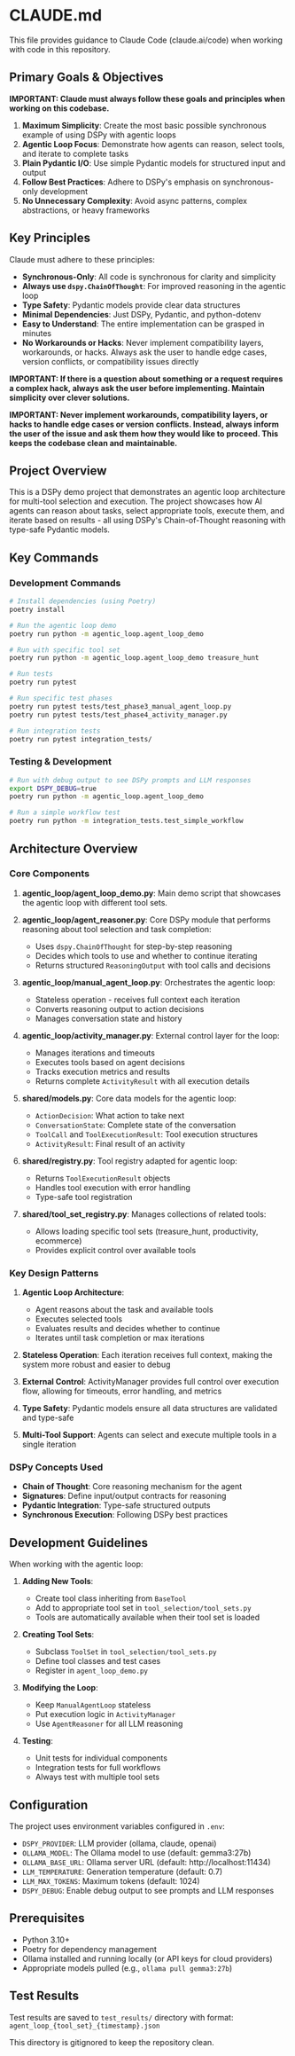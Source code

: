 # CLAUDE.md

This file provides guidance to Claude Code (claude.ai/code) when working with code in this repository.

## Primary Goals & Objectives

**IMPORTANT: Claude must always follow these goals and principles when working on this codebase.**

1. **Maximum Simplicity**: Create the most basic possible synchronous example of using DSPy with agentic loops
2. **Agentic Loop Focus**: Demonstrate how agents can reason, select tools, and iterate to complete tasks
3. **Plain Pydantic I/O**: Use simple Pydantic models for structured input and output
4. **Follow Best Practices**: Adhere to DSPy's emphasis on synchronous-only development
5. **No Unnecessary Complexity**: Avoid async patterns, complex abstractions, or heavy frameworks

## Key Principles

Claude must adhere to these principles:

- **Synchronous-Only**: All code is synchronous for clarity and simplicity
- **Always use `dspy.ChainOfThought`**: For improved reasoning in the agentic loop
- **Type Safety**: Pydantic models provide clear data structures
- **Minimal Dependencies**: Just DSPy, Pydantic, and python-dotenv
- **Easy to Understand**: The entire implementation can be grasped in minutes
- **No Workarounds or Hacks**: Never implement compatibility layers, workarounds, or hacks. Always ask the user to handle edge cases, version conflicts, or compatibility issues directly

**IMPORTANT: If there is a question about something or a request requires a complex hack, always ask the user before implementing. Maintain simplicity over clever solutions.**

**IMPORTANT: Never implement workarounds, compatibility layers, or hacks to handle edge cases or version conflicts. Instead, always inform the user of the issue and ask them how they would like to proceed. This keeps the codebase clean and maintainable.**

## Project Overview

This is a DSPy demo project that demonstrates an agentic loop architecture for multi-tool selection and execution. The project showcases how AI agents can reason about tasks, select appropriate tools, execute them, and iterate based on results - all using DSPy's Chain-of-Thought reasoning with type-safe Pydantic models.

## Key Commands

### Development Commands

```bash
# Install dependencies (using Poetry)
poetry install

# Run the agentic loop demo
poetry run python -m agentic_loop.agent_loop_demo

# Run with specific tool set
poetry run python -m agentic_loop.agent_loop_demo treasure_hunt

# Run tests
poetry run pytest

# Run specific test phases
poetry run pytest tests/test_phase3_manual_agent_loop.py
poetry run pytest tests/test_phase4_activity_manager.py

# Run integration tests
poetry run pytest integration_tests/
```

### Testing & Development

```bash
# Run with debug output to see DSPy prompts and LLM responses
export DSPY_DEBUG=true
poetry run python -m agentic_loop.agent_loop_demo

# Run a simple workflow test
poetry run python -m integration_tests.test_simple_workflow
```

## Architecture Overview

### Core Components

1. **agentic_loop/agent_loop_demo.py**: Main demo script that showcases the agentic loop with different tool sets.

2. **agentic_loop/agent_reasoner.py**: Core DSPy module that performs reasoning about tool selection and task completion:
   - Uses `dspy.ChainOfThought` for step-by-step reasoning
   - Decides which tools to use and whether to continue iterating
   - Returns structured `ReasoningOutput` with tool calls and decisions

3. **agentic_loop/manual_agent_loop.py**: Orchestrates the agentic loop:
   - Stateless operation - receives full context each iteration
   - Converts reasoning output to action decisions
   - Manages conversation state and history

4. **agentic_loop/activity_manager.py**: External control layer for the loop:
   - Manages iterations and timeouts
   - Executes tools based on agent decisions
   - Tracks execution metrics and results
   - Returns complete `ActivityResult` with all execution details

5. **shared/models.py**: Core data models for the agentic loop:
   - `ActionDecision`: What action to take next
   - `ConversationState`: Complete state of the conversation
   - `ToolCall` and `ToolExecutionResult`: Tool execution structures
   - `ActivityResult`: Final result of an activity

6. **shared/registry.py**: Tool registry adapted for agentic loop:
   - Returns `ToolExecutionResult` objects
   - Handles tool execution with error handling
   - Type-safe tool registration

7. **shared/tool_set_registry.py**: Manages collections of related tools:
   - Allows loading specific tool sets (treasure_hunt, productivity, ecommerce)
   - Provides explicit control over available tools

### Key Design Patterns

1. **Agentic Loop Architecture**: 
   - Agent reasons about the task and available tools
   - Executes selected tools
   - Evaluates results and decides whether to continue
   - Iterates until task completion or max iterations

2. **Stateless Operation**: Each iteration receives full context, making the system more robust and easier to debug

3. **External Control**: ActivityManager provides full control over execution flow, allowing for timeouts, error handling, and metrics

4. **Type Safety**: Pydantic models ensure all data structures are validated and type-safe

5. **Multi-Tool Support**: Agents can select and execute multiple tools in a single iteration

### DSPy Concepts Used

- **Chain of Thought**: Core reasoning mechanism for the agent
- **Signatures**: Define input/output contracts for reasoning
- **Pydantic Integration**: Type-safe structured outputs
- **Synchronous Execution**: Following DSPy best practices

## Development Guidelines

When working with the agentic loop:

1. **Adding New Tools**:
   - Create tool class inheriting from `BaseTool`
   - Add to appropriate tool set in `tool_selection/tool_sets.py`
   - Tools are automatically available when their tool set is loaded

2. **Creating Tool Sets**:
   - Subclass `ToolSet` in `tool_selection/tool_sets.py`
   - Define tool classes and test cases
   - Register in `agent_loop_demo.py`

3. **Modifying the Loop**:
   - Keep `ManualAgentLoop` stateless
   - Put execution logic in `ActivityManager`
   - Use `AgentReasoner` for all LLM reasoning

4. **Testing**:
   - Unit tests for individual components
   - Integration tests for full workflows
   - Always test with multiple tool sets

## Configuration

The project uses environment variables configured in `.env`:
- `DSPY_PROVIDER`: LLM provider (ollama, claude, openai)
- `OLLAMA_MODEL`: The Ollama model to use (default: gemma3:27b)
- `OLLAMA_BASE_URL`: Ollama server URL (default: http://localhost:11434)
- `LLM_TEMPERATURE`: Generation temperature (default: 0.7)
- `LLM_MAX_TOKENS`: Maximum tokens (default: 1024)
- `DSPY_DEBUG`: Enable debug output to see prompts and LLM responses

## Prerequisites

- Python 3.10+
- Poetry for dependency management
- Ollama installed and running locally (or API keys for cloud providers)
- Appropriate models pulled (e.g., `ollama pull gemma3:27b`)

## Test Results

Test results are saved to `test_results/` directory with format:
`agent_loop_{tool_set}_{timestamp}.json`

This directory is gitignored to keep the repository clean.